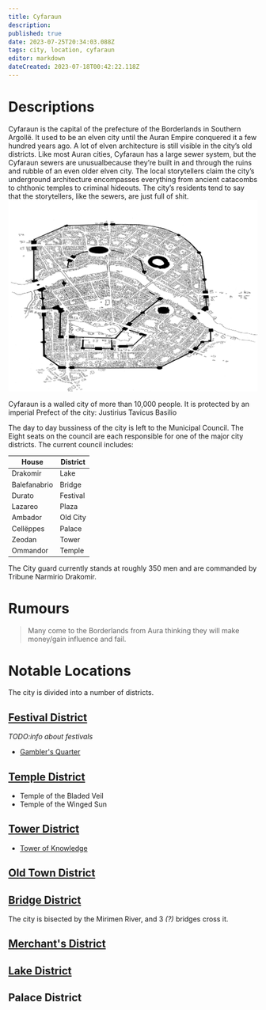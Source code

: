```yaml
---
title: Cyfaraun
description: 
published: true
date: 2023-07-25T20:34:03.088Z
tags: city, location, cyfaraun
editor: markdown
dateCreated: 2023-07-18T00:42:22.118Z
---
```


# Descriptions
Cyfaraun is the capital of the prefecture of the Borderlands in Southern Argollë. It used to be an elven city until the Auran Empire conquered it a few hundred years ago. A lot of elven architecture is still visible in the city’s old districts. Like most Auran cities, Cyfaraun has a large sewer system, but the Cyfaraun sewers are unusualbecause they’re built in and through the ruins and rubble of an even older elven city. The local storytellers claim the city’s underground architecture encompasses everything from ancient catacombs to chthonic temples to criminal hideouts. The city’s residents tend to say that the storytellers, like the sewers, are just full of shit. ![city_map.png](/city_map.png)

Cyfaraun is a walled city of more than 10,000 people. It is protected by an imperial Prefect of the city: Justirius Tavicus Basilio

The day to day bussiness of the city is left to the Municipal Council. The Eight seats on the council are each responsible for one of the major city districts. The current council includes:

| House | District|
|------|----------|
| Drakomir | Lake |
| Balefanabrio | Bridge |
|Durato  | Festival|
|Lazareo  |  Plaza|
|Ambador  |  Old City |
|Cellëppes  | Palace|
|Zeodan  |  Tower|
|Ommandor  |  Temple|

The City guard currently stands at roughly 350 men and are commanded by Tribune Narmirio Drakomir.
# Rumours
> Many come to the Borderlands from Aura thinking they will make money/gain influence and fail. 

# Notable Locations
The city is divided into a number of districts.

## [Festival District](/locations/cyfaraun/festival_district) 
*TODO:info about festivals*
- [Gambler's Quarter](/locations/cyfaraun/gamblers_quarter)

## [Temple District](/locations/cyfaraun/temple_district)
- Temple of the Bladed Veil 
- Temple of the Winged Sun

## [Tower District](/locations/cyfaraun/tower_district)
- [Tower of Knowledge](/locations/cyfaraun/tower_of_knowledge)

## [Old Town District](/locations/cyfaraun/old_town_district)
    
## [Bridge District](/locations/cyfaraun/bridge_district) 
The city is bisected by the Mirimen River, and 3 *(?)* bridges cross it.

## [Merchant's District](/locations/cyfaraun/merchants_district)

## [Lake District](/locations/cyfaraun/lake_district)

## Palace District
